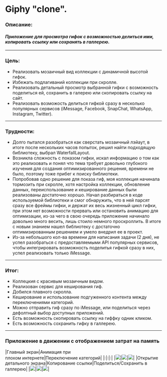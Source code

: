 # Giphy "clone".

### Описание:
#### *Приложение для просмотра гифок с возможностью делиться ими, копировать ссылку или сохранять в галлерею.*

----

### Цель:

- Реализовать мозаичный вид коллекции с динамичной высотой гифок.
- Избежать подлагиваний коллекции при скролле.
- Реализовать детальный просмотр выбранной гифки с возможность поделиться ей, сохранить в галерею или скопировать ссылку на сайт.
- Реализовать возможость делиться гифкой сразу в несколько популярных сервисов (iMessage, Facebook, SnapChat, WhatsApp, Instagram, Twitter).

----

### Трудности:

- Долго пытался разобраться как сверстать мозаичный лэйаут, в итоге после нескольких часов попыток, решил найти подходящую библиотеку, выбрал WaterfallLayout. 
- Возникла сложность с показом гифки, искал информацию о том как это реализовать и понял что тема требует довольно глубокого изучения для создания оптимизированного решения, времени не было, поэтому тоже прибег к поиску библиотеки.
- Попробовав одно решение для показа гиф, моя коллекция начинала тормозить при скролле, хотя настройка коллекции, обновление данных, переиспользование и кеширование данных были реализованы достаточно хорошо. Начал разбираться в коде используемой библиотеки и смог обнаружить, что в ней парсят сразу все фреймы гифки, и держат их весь жизненный цикл гифки, при этом нет возможности прервать или остановить анимацию для оптимизации, из-за чего в свою очередь приложение начинало довольно много весить, лишь стоило немного проскроллить. В итоге с новым знанием нашел библиотеку с достаточно оптимизированным решением и умело внедрил ее в проект.
- Из-за небольшого кол-ва времени для написания задачи (2 дня), не успел разобраться с предоставляемыми API популярных сервисов, чтобы интегрировать возможность поделитья гифкой сразу в них, успел реализовать только iMessage.

---

### Итог:

- Коллецкия с красивым мозаичным видом.
- Реализован сервис для кеширования гиф.
- Добился плавного скролла.
- Кеширование и использование подгуженного контента между переключениями категорий.
- Можно отправить гиф сразу по iMessage, или поделиться через дефолтный выбор доступных приложений.
- Есть возможность скопировать ссылку на гиффку одник кликом.
- Есть возможность сохранить гифку в галлерею.

----
### Приложение в движении с отображением затрат на память


|Главный экран|Анимация при <br> плохом интернете|Переключение категорий|
|:|:|:|
|![][01]|![][load]|![][change]|
|Открытие детального экрана|Копирование ссылки|Поделиться/Сохранить в галлерею|
|![][detail]|![][copy]|![][save]|

[01]: https://github.com/Dmmolod/GiphyTestTask/blob/master/Gifs/01.gif
[02]: https://github.com/Dmmolod/GiphyTestTask/blob/master/Gifs/02.gif
[03]: https://github.com/Dmmolod/GiphyTestTask/blob/master/Gifs/03.gif
[load]: https://github.com/Dmmolod/GiphyTestTask/blob/master/Gifs/loadShimmer.gif
[change]: https://github.com/Dmmolod/GiphyTestTask/blob/master/Gifs/ChangeCategory.gif
[detail]: https://github.com/Dmmolod/GiphyTestTask/blob/master/Gifs/openDetail.gif
[copy]: https://github.com/Dmmolod/GiphyTestTask/blob/master/Gifs/copyLink.gif
[save]: https://github.com/Dmmolod/GiphyTestTask/blob/master/Gifs/saveAndShare.gif
